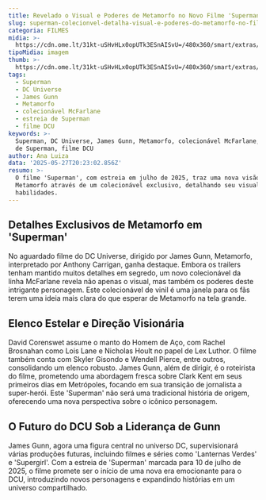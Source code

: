 ```yaml
---
title: Revelado o Visual e Poderes de Metamorfo no Novo Filme 'Superman' do DCU
slug: superman-colecionvel-detalha-visual-e-poderes-do-metamorfo-no-filme-do-dcu
categoria: FILMES
midia: >-
  https://cdn.ome.lt/31kt-uSHvHLx0opUTk3ESnAISvU=/480x360/smart/extras/conteudos/metamorphos-superman.webp
tipoMidia: imagem
thumb: >-
  https://cdn.ome.lt/31kt-uSHvHLx0opUTk3ESnAISvU=/480x360/smart/extras/conteudos/metamorphos-superman.webp
tags:
  - Superman
  - DC Universe
  - James Gunn
  - Metamorfo
  - colecionável McFarlane
  - estreia de Superman
  - filme DCU
keywords: >-
  Superman, DC Universe, James Gunn, Metamorfo, colecionável McFarlane, estreia
  de Superman, filme DCU
author: Ana Luiza
data: '2025-05-27T20:23:02.856Z'
resumo: >-
  O filme 'Superman', com estreia em julho de 2025, traz uma nova visão de
  Metamorfo através de um colecionável exclusivo, detalhando seu visual e
  habilidades.
---
```


## Detalhes Exclusivos de Metamorfo em 'Superman'

<blockquote class="twitter-tweet"><a href="https://twitter.com/user/status/1927410889549926884"></a></blockquote>

No aguardado filme do DC Universe, dirigido por James Gunn, Metamorfo, interpretado por Anthony Carrigan, ganha destaque. Embora os trailers tenham mantido muitos detalhes em segredo, um novo colecionável da linha McFarlane revela não apenas o visual, mas também os poderes deste intrigante personagem. Este colecionável de vinil é uma janela para os fãs terem uma ideia mais clara do que esperar de Metamorfo na tela grande.

## Elenco Estelar e Direção Visionária

David Corenswet assume o manto do Homem de Aço, com Rachel Brosnahan como Lois Lane e Nicholas Hoult no papel de Lex Luthor. O filme também conta com Skyler Gisondo e Wendell Pierce, entre outros, consolidando um elenco robusto. James Gunn, além de dirigir, é o roteirista do filme, prometendo uma abordagem fresca sobre Clark Kent em seus primeiros dias em Metrópoles, focando em sua transição de jornalista a super-herói. Este 'Superman' não será uma tradicional história de origem, oferecendo uma nova perspectiva sobre o icônico personagem.

## O Futuro do DCU Sob a Liderança de Gunn

James Gunn, agora uma figura central no universo DC, supervisionará várias produções futuras, incluindo filmes e séries como 'Lanternas Verdes' e 'Supergirl'. Com a estreia de 'Superman' marcada para 10 de julho de 2025, o filme promete ser o início de uma nova era emocionante para o DCU, introduzindo novos personagens e expandindo histórias em um universo compartilhado.
